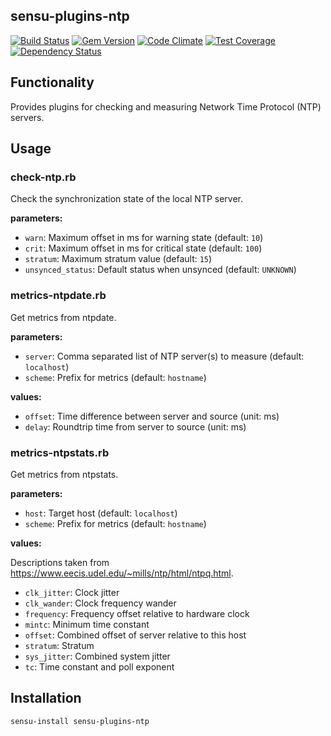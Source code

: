 ## sensu-plugins-ntp

[ ![Build Status](https://travis-ci.org/sensu-plugins/sensu-plugins-ntp.svg?branch=master)](https://travis-ci.org/sensu-plugins/sensu-plugins-ntp)
[![Gem Version](https://badge.fury.io/rb/sensu-plugins-ntp.svg)](http://badge.fury.io/rb/sensu-plugins-ntp)
[![Code Climate](https://codeclimate.com/github/sensu-plugins/sensu-plugins-ntp/badges/gpa.svg)](https://codeclimate.com/github/sensu-plugins/sensu-plugins-ntp)
[![Test Coverage](https://codeclimate.com/github/sensu-plugins/sensu-plugins-ntp/badges/coverage.svg)](https://codeclimate.com/github/sensu-plugins/sensu-plugins-ntp)
[![Dependency Status](https://gemnasium.com/sensu-plugins/sensu-plugins-ntp.svg)](https://gemnasium.com/sensu-plugins/sensu-plugins-ntp)

## Functionality

Provides plugins for checking and measuring Network Time Protocol (NTP)
servers.

## Usage

### check-ntp.rb

Check the synchronization state of the local NTP server.

**parameters:**

- `warn`: Maximum offset in ms for warning state (default: `10`)
- `crit`: Maximum offset in ms for critical state (default: `100`)
- `stratum`: Maximum stratum value (default: `15`)
- `unsynced_status`: Default status when unsynced (default: `UNKNOWN`)


### metrics-ntpdate.rb

Get metrics from ntpdate.

**parameters:**

- `server`: Comma separated list of NTP server(s) to measure (default:
  `localhost`)
- `scheme`: Prefix for metrics (default: `hostname`)

**values:**

- `offset`: Time difference between server and source (unit: ms)
- `delay`: Roundtrip time from server to source (unit: ms)

### metrics-ntpstats.rb

Get metrics from ntpstats.

**parameters:**

- `host`: Target host (default: `localhost`)
- `scheme`: Prefix for metrics (default: `hostname`)

**values:**

Descriptions taken from https://www.eecis.udel.edu/~mills/ntp/html/ntpq.html.

- `clk_jitter`: Clock jitter
- `clk_wander`: Clock frequency wander
- `frequency`: Frequency offset relative to hardware clock
- `mintc`: Minimum time constant
- `offset`: Combined offset of server relative to this host
- `stratum`: Stratum
- `sys_jitter`: Combined system jitter
- `tc`: Time constant and poll exponent

## Installation

```plain
sensu-install sensu-plugins-ntp
```
